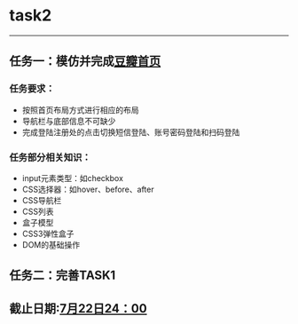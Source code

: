 # task2

***

## 任务一：模仿并完成<u>[豆瓣首页][豆瓣网址]</u>
  [豆瓣网址]:https://www.douban.com/

### 任务要求：

* 按照首页布局方式进行相应的布局
* 导航栏与底部信息不可缺少
* 完成登陆注册处的点击切换短信登陆、账号密码登陆和扫码登陆

### 任务部分相关知识：

* input元素类型：如checkbox
* CSS选择器：如hover、before、after
* CSS导航栏
* CSS列表
* 盒子模型
* CSS3弹性盒子
* DOM的基础操作


## 任务二：完善TASK1

## 截止日期:<u>7月22日24：00</u> 








